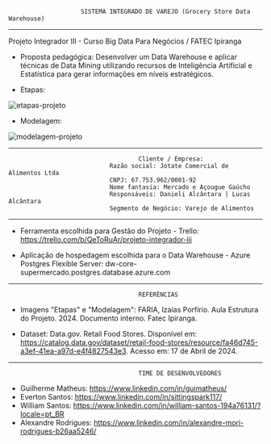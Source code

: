                         SISTEMA INTEGRADO DE VAREJO (Grocery Store Data Warehouse)

-----------------------------------------------------------------------
Projeto Integrador III - Curso Big Data Para Negócios / FATEC Ipiranga

* Proposta pedagógica: Desenvolver um Data Warehouse e aplicar técnicas de Data Mining utilizando recursos de Inteligência Artificial e Estatística para gerar informações em níveis estratégicos.

* Etapas: 
 <img align="center" src="https://drive.google.com/uc?id=1y5Q83AC9JYBbxbemUkSSo8AFlSDauRdQ" alt="etapas-projeto"> 


* Modelagem:
 <img align="center" src="https://drive.google.com/uc?id=1qak8kmfHbihNX59Cr8phkHh-rJmJRdXL" alt="modelagem-projeto"> 


-----------------------------------------------------------------------

                                        Cliente / Empresa:
                                Razão social: Jotate Comercial de Alimentos Ltda
                                CNPJ: 67.753.962/0001-92
                                Nome fantasia: Mercado e Açougue Gaúcho
                                Responsáveis: Danieli Alcântara | Lucas Alcântara
                                Segmento de Negócio: Varejo de Alimentos

-----------------------------------------------------------------------

* Ferramenta escolhida para Gestão do Projeto - Trello: https://trello.com/b/QeToRuAr/projeto-integrador-iii

* Aplicação de hospedagem escolhida para o Data Warehouse - Azure Postgres Flexible Server: dw-core-supermercado.postgres.database.azure.com

-----------------------------------------------------------------------
                                        REFERÊNCIAS

* Imagens "Etapas" e "Modelagem": FARIA, Izaias Porfírio. Aula Estrutura do Projeto. 2024. Documento interno. Fatec Ipiranga.

* Dataset: Data.gov. Retail Food Stores. Disponível em: https://catalog.data.gov/dataset/retail-food-stores/resource/fa46d745-a3ef-41ea-a97d-e4f4827543e3. Acesso em: 17 de Abril de 2024.
-----------------------------------------------------------------------

                                        TIME DE DESENVOLVEDORES
* Guilherme Matheus: https://www.linkedin.com/in/guimatheus/
* Everton Santos: https://www.linkedin.com/in/sittingspark117/
* William Santos: https://www.linkedin.com/in/william-santos-194a76131/?locale=pt_BR
* Alexandre Rodrigues: https://www.linkedin.com/in/alexandre-mori-rodrigues-b26aa5246/
